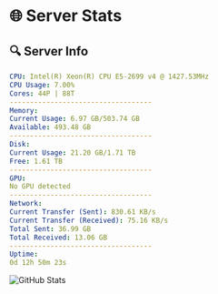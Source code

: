 # 🌐 Server Stats
## 🔍 Server Info
```yaml
CPU: Intel(R) Xeon(R) CPU E5-2699 v4 @ 1427.53MHz
CPU Usage: 7.00%
Cores: 44P | 88T
-----------------------------------
Memory:
Current Usage: 6.97 GB/503.74 GB
Available: 493.48 GB
-----------------------------------
Disk:
Current Usage: 21.20 GB/1.71 TB
Free: 1.61 TB
-----------------------------------
GPU:
No GPU detected
-----------------------------------
Network:
Current Transfer (Sent): 830.61 KB/s
Current Transfer (Received): 75.16 KB/s
Total Sent: 36.99 GB
Total Received: 13.06 GB
-----------------------------------
Uptime:
0d 12h 50m 23s
```
![GitHub Stats](https://img.shields.io/badge/Updated-2025-04-20_05:59:11-blue)